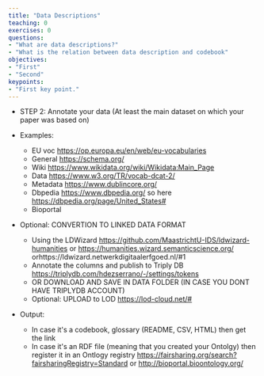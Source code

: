 ```yaml
---
title: "Data Descriptions"
teaching: 0
exercises: 0
questions:
- "What are data descriptions?"
- "What is the relation between data description and codebook"
objectives:
- "First"
- "Second"
keypoints:
- "First key point."
---
```


- STEP 2: Annotate your data (At least the main dataset on which your paper was based on)

- Examples:
	- EU voc https://op.europa.eu/en/web/eu-vocabularies 
	- General https://schema.org/
	- Wiki https://www.wikidata.org/wiki/Wikidata:Main_Page
	- Data https://www.w3.org/TR/vocab-dcat-2/
	- Metadata https://www.dublincore.org/
	- Dbpedia https://www.dbpedia.org/ so here https://dbpedia.org/page/United_States#
	- Bioportal

- Optional:  CONVERTION TO LINKED DATA FORMAT
	- Using the LDWizard https://github.com/MaastrichtU-IDS/ldwizard-humanities or https://humanities.wizard.semanticscience.org/  orhttps://ldwizard.netwerkdigitaalerfgoed.nl/#1
	- Annotate the columns and publish to Triply DB https://triplydb.com/hdezserrano/-/settings/tokens
	- OR DOWNLOAD AND SAVE IN DATA FOLDER (IN CASE YOU DONT HAVE TRIPLYDB ACCOUNT) 
	- Optional: UPLOAD to LOD https://lod-cloud.net/#

- Output:
	- In case it's a codebook, glossary (README, CSV, HTML) then get the link
	- In case it's an RDF file (meaning that you created your Ontolgy) then register it in an Ontlogy registry https://fairsharing.org/search?fairsharingRegistry=Standard or http://bioportal.bioontology.org/